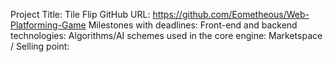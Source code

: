 Project Title: Tile Flip
GitHub URL: https://github.com/Eometheous/Web-Platforming-Game
Milestones with deadlines:
Front-end and backend technologies:
Algorithms/AI schemes used in the core engine:
Marketspace / Selling point:
